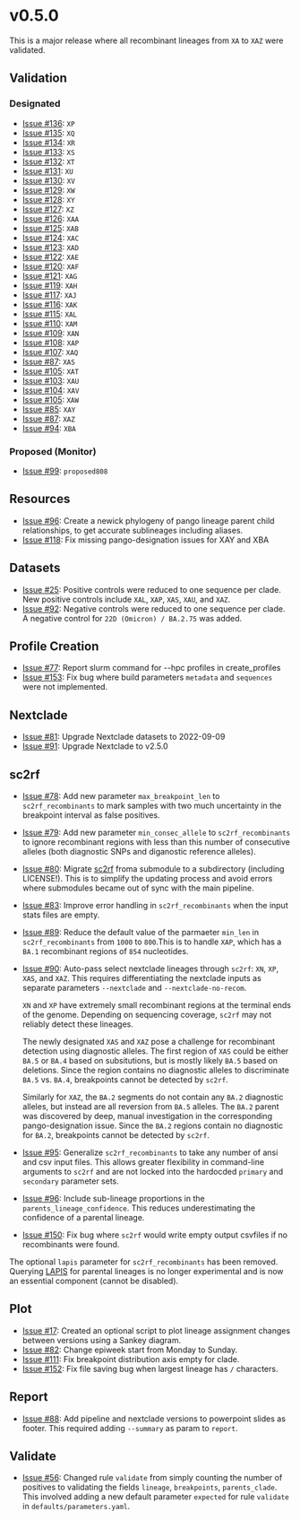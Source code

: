 # v0.5.0

This is a major release where all recombinant lineages from `XA` to `XAZ` were validated.

## Validation

### Designated

- [Issue #136](https://github.com/ktmeaton/ncov-recombinant/issues/136): `XP`
- [Issue #135](https://github.com/ktmeaton/ncov-recombinant/issues/135): `XQ`
- [Issue #134](https://github.com/ktmeaton/ncov-recombinant/issues/134): `XR`
- [Issue #133](https://github.com/ktmeaton/ncov-recombinant/issues/133): `XS`
- [Issue #132](https://github.com/ktmeaton/ncov-recombinant/issues/132): `XT`
- [Issue #131](https://github.com/ktmeaton/ncov-recombinant/issues/131): `XU`
- [Issue #130](https://github.com/ktmeaton/ncov-recombinant/issues/130): `XV`
- [Issue #129](https://github.com/ktmeaton/ncov-recombinant/issues/129): `XW`
- [Issue #128](https://github.com/ktmeaton/ncov-recombinant/issues/128): `XY`
- [Issue #127](https://github.com/ktmeaton/ncov-recombinant/issues/127): `XZ`
- [Issue #126](https://github.com/ktmeaton/ncov-recombinant/issues/124): `XAA`
- [Issue #125](https://github.com/ktmeaton/ncov-recombinant/issues/124): `XAB`
- [Issue #124](https://github.com/ktmeaton/ncov-recombinant/issues/124): `XAC`
- [Issue #123](https://github.com/ktmeaton/ncov-recombinant/issues/123): `XAD`
- [Issue #122](https://github.com/ktmeaton/ncov-recombinant/issues/122): `XAE`
- [Issue #120](https://github.com/ktmeaton/ncov-recombinant/issues/120): `XAF`
- [Issue #121](https://github.com/ktmeaton/ncov-recombinant/issues/119): `XAG`
- [Issue #119](https://github.com/ktmeaton/ncov-recombinant/issues/119): `XAH`
- [Issue #117](https://github.com/ktmeaton/ncov-recombinant/issues/117): `XAJ`
- [Issue #116](https://github.com/ktmeaton/ncov-recombinant/issues/116): `XAK`
- [Issue #115](https://github.com/ktmeaton/ncov-recombinant/issues/115): `XAL`
- [Issue #110](https://github.com/ktmeaton/ncov-recombinant/issues/110): `XAM`
- [Issue #109](https://github.com/ktmeaton/ncov-recombinant/issues/109): `XAN`
- [Issue #108](https://github.com/ktmeaton/ncov-recombinant/issues/108): `XAP`
- [Issue #107](https://github.com/ktmeaton/ncov-recombinant/issues/107): `XAQ`
- [Issue #87](https://github.com/ktmeaton/ncov-recombinant/issues/87): `XAS`
- [Issue #105](https://github.com/ktmeaton/ncov-recombinant/issues/102): `XAT`
- [Issue #103](https://github.com/ktmeaton/ncov-recombinant/issues/103): `XAU`
- [Issue #104](https://github.com/ktmeaton/ncov-recombinant/issues/104): `XAV`
- [Issue #105](https://github.com/ktmeaton/ncov-recombinant/issues/105): `XAW`
- [Issue #85](https://github.com/ktmeaton/ncov-recombinant/issues/85): `XAY`
- [Issue #87](https://github.com/ktmeaton/ncov-recombinant/issues/87): `XAZ`
- [Issue #94](https://github.com/ktmeaton/ncov-recombinant/issues/94): `XBA`

### Proposed (Monitor)

- [Issue #99](https://github.com/ktmeaton/ncov-recombinant/issues/99): `proposed808`

## Resources

- [Issue #96](https://github.com/ktmeaton/ncov-recombinant/issues/96): Create a newick phylogeny of pango lineage parent child relationships, to get accurate sublineages including aliases.
- [Issue #118](https://github.com/ktmeaton/ncov-recombinant/issues/118): Fix missing pango-designation issues for XAY and XBA

## Datasets

- [Issue #25](https://github.com/ktmeaton/ncov-recombinant/issues/25): Positive controls were reduced to one sequence per clade. New positive controls include `XAL`, `XAP`, `XAS`, `XAU`, and `XAZ`.
- [Issue #92](https://github.com/ktmeaton/ncov-recombinant/issues/92): Negative controls were reduced to one sequence per clade. A negative control for `22D (Omicron) / BA.2.75` was added.

## Profile Creation

- [Issue #77](https://github.com/ktmeaton/ncov-recombinant/issues/77): Report slurm command for --hpc profiles in create_profiles
- [Issue #153](https://github.com/ktmeaton/ncov-recombinant/issues/153): Fix bug where build parameters `metadata` and `sequences` were not implemented.

## Nextclade

- [Issue #81](https://github.com/ktmeaton/ncov-recombinant/issues/81): Upgrade Nextclade datasets to 2022-09-09
- [Issue #91](https://github.com/ktmeaton/ncov-recombinant/issues/91): Upgrade Nextclade to v2.5.0

## sc2rf

- [Issue #78](https://github.com/ktmeaton/ncov-recombinant/issues/78): Add new parameter `max_breakpoint_len` to `sc2rf_recombinants` to mark samples with two much uncertainty in the breakpoint interval as false positives.
- [Issue #79](https://github.com/ktmeaton/ncov-recombinant/issues/79): Add new parameter `min_consec_allele` to `sc2rf_recombinants` to ignore recombinant regions with less than this number of consecutive alleles (both diagnostic SNPs and diganostic reference alleles).
- [Issue #80](https://github.com/ktmeaton/ncov-recombinant/issues/80): Migrate [sc2rf](https://github.com/lenaschimmel/sc2rf) froma submodule to a subdirectory (including LICENSE!). This is to simplify the updating process and avoid errors where submodules became out of sync with the main pipeline.
- [Issue #83](https://github.com/ktmeaton/ncov-recombinant/issues/83): Improve error handling in `sc2rf_recombinants` when the input stats files are empty.
- [Issue #89](https://github.com/ktmeaton/ncov-recombinant/issues/89): Reduce the default value of the parmaeter `min_len` in `sc2rf_recombinants` from `1000` to `800`.This is to handle `XAP`, which has a `BA.1` recombinant regions of `854` nucleotides.
- [Issue #90](https://github.com/ktmeaton/ncov-recombinant/issues/90): Auto-pass select nextclade lineages through `sc2rf`: `XN`, `XP`, `XAS`, and `XAZ`. This requires differentiating the nextclade inputs as separate parameters `--nextclade` and `--nextclade-no-recom`.

    `XN` and `XP` have extremely small recombinant regions at the terminal ends of the genome. Depending on sequencing coverage, `sc2rf` may not reliably detect these lineages.

    The newly designated `XAS` and `XAZ` pose a challenge for recombinant detection using diagnostic alleles. The first region of `XAS` could be either `BA.5` or `BA.4` based on subsitutions, but is mostly likely `BA.5` based on deletions. Since the region contains no diagnostic alleles to discriminate `BA.5` vs. `BA.4`, breakpoints cannot be detected by `sc2rf`.

    Similarly for `XAZ`, the `BA.2` segments do not contain any `BA.2` diagnostic alleles, but instead are all reversion from `BA.5` alleles. The `BA.2` parent was discovered by deep, manual investigation in the corresponding pango-designation issue. Since the `BA.2` regions contain no diagnostic for `BA.2`, breakpoints cannot be detected by `sc2rf`.

- [Issue #95](https://github.com/ktmeaton/ncov-recombinant/issues/95): Generalize `sc2rf_recombinants` to take any number of ansi and csv input files. This allows greater flexibility in command-line arguments to `sc2rf` and are not locked into the hardocded `primary` and `secondary` parameter sets.
- [Issue #96](https://github.com/ktmeaton/ncov-recombinant/issues/96): Include sub-lineage proportions in the `parents_lineage_confidence`. This reduces underestimating the confidence of a parental lineage.
- [Issue #150](https://github.com/ktmeaton/ncov-recombinant/issues/150): Fix bug where `sc2rf` would write empty output csvfiles if no recombinants were found.

The optional `lapis` parameter for `sc2rf_recombinants` has been removed. Querying [LAPIS](https://lapis.cov-spectrum.org/) for parental lineages is no longer experimental and is now an essential component (cannot be disabled).

## Plot

- [Issue #17](https://github.com/ktmeaton/ncov-recombinant/issues/17]): Created an optional script to plot lineage assignment changes between versions using a Sankey diagram.
- [Issue #82](https://github.com/ktmeaton/ncov-recombinant/issues/82]): Change epiweek start from Monday to Sunday.
- [Issue #111](https://github.com/ktmeaton/ncov-recombinant/issues/111]): Fix breakpoint distribution axis empty for clade.
- [Issue #152](https://github.com/ktmeaton/ncov-recombinant/issues/152): Fix file saving bug when largest lineage has `/` characters.

## Report

- [Issue #88](https://github.com/ktmeaton/ncov-recombinant/issues/88): Add pipeline and nextclade versions to powerpoint slides as footer. This required adding `--summary` as param to `report`.

## Validate

- [Issue #56](https://github.com/ktmeaton/ncov-recombinant/issues/56): Changed rule `validate` from simply counting the number of positives to validating the fields `lineage`, `breakpoints`, `parents_clade`. This involved adding a new default parameter `expected` for rule `validate` in `defaults/parameters.yaml`.
